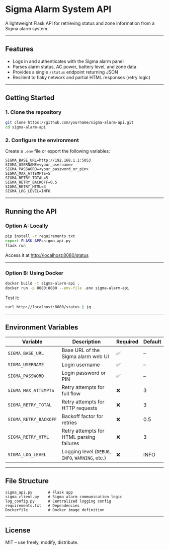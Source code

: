 
# Sigma Alarm System API

A lightweight Flask API for retrieving status and zone information from a Sigma alarm system.

---

## Features

- Logs in and authenticates with the Sigma alarm panel
- Parses alarm status, AC power, battery level, and zone data
- Provides a single `/status` endpoint returning JSON
- Resilient to flaky network and partial HTML responses (retry logic)

---

## Getting Started

### 1. Clone the repository

```bash
git clone https://github.com/yourname/sigma-alarm-api.git
cd sigma-alarm-api
```

### 2. Configure the environment

Create a `.env` file or export the following variables:

```env
SIGMA_BASE_URL=http://192.168.1.1:5053
SIGMA_USERNAME=<your_username>
SIGMA_PASSWORD=<your_password_or_pin>
SIGMA_MAX_ATTEMPTS=5
SIGMA_RETRY_TOTAL=5
SIGMA_RETRY_BACKOFF=0.5
SIGMA_RETRY_HTML=3
SIGMA_LOG_LEVEL=INFO
```

---

## Running the API

### Option A: Locally

```bash
pip install -r requirements.txt
export FLASK_APP=sigma_api.py
flask run
```

Access it at [http://localhost:8080/status](http://localhost:8080/status)

---

### Option B: Using Docker

```bash
docker build -t sigma-alarm-api .
docker run -p 8080:8080 --env-file .env sigma-alarm-api
```

Test it:

```bash
curl http://localhost:8080/status | jq
```

---

## Environment Variables

| Variable               | Description                                         | Required | Default |
|------------------------|-----------------------------------------------------|----------|---------|
| `SIGMA_BASE_URL`       | Base URL of the Sigma alarm web UI                  | ✅       | –       |
| `SIGMA_USERNAME`       | Login username                                      | ✅       | –       |
| `SIGMA_PASSWORD`       | Login password or PIN                               | ✅       | –       |
| `SIGMA_MAX_ATTEMPTS`   | Retry attempts for full flow                        | ❌       | 3       |
| `SIGMA_RETRY_TOTAL`    | Retry attempts for HTTP requests                    | ❌       | 3       |
| `SIGMA_RETRY_BACKOFF`  | Backoff factor for retries                          | ❌       | 0.5     |
| `SIGMA_RETRY_HTML`     | Retry attempts for HTML parsing failures            | ❌       | 3       |
| `SIGMA_LOG_LEVEL`      | Logging level (`DEBUG`, `INFO`, `WARNING`, etc.)   | ❌       | INFO    |

---

## File Structure

```
sigma_api.py       # Flask app
sigma_client.py    # Sigma alarm communication logic
log_config.py      # Centralized logging config
requirements.txt   # Dependencies
Dockerfile         # Docker image definition
```

---

## License

MIT – use freely, modify, distribute.

